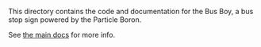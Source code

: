 This directory contains the code and documentation for the Bus Boy, a bus stop
sign powered by the Particle Boron.

See [the main docs](docs/index.md) for more info.
